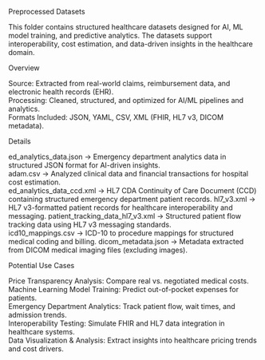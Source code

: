 Preprocessed Datasets 

This folder contains structured healthcare datasets designed for AI, ML model training, and predictive analytics. The datasets support interoperability, cost estimation, and data-driven insights in the healthcare domain.  

Overview 

Source: Extracted from real-world claims, reimbursement data, and electronic health records (EHR).  
Processing: Cleaned, structured, and optimized for AI/ML pipelines and analytics.  
Formats Included: JSON, YAML, CSV, XML (FHIR, HL7 v3, DICOM metadata). 

Details 

ed_analytics_data.json → Emergency department analytics data in structured JSON format for AI-driven insights.  
adam.csv → Analyzed clinical data and financial transactions for hospital cost estimation.  
ed_analytics_data_ccd.xml → HL7 CDA Continuity of Care Document (CCD) containing structured emergency department patient records.
hl7_v3.xml → HL7 v3-formatted patient records for healthcare interoperability and messaging. patient_tracking_data_hl7_v3.xml → Structured patient flow tracking data using HL7 v3 messaging standards.  
icd10_mappings.csv → ICD-10 to procedure mappings for structured medical coding and billing. dicom_metadata.json → Metadata extracted from DICOM medical imaging files (excluding images). 

Potential Use Cases 

Price Transparency Analysis: Compare real vs. negotiated medical costs.  
Machine Learning Model Training: Predict out-of-pocket expenses for patients.  
Emergency Department Analytics: Track patient flow, wait times, and admission trends.  
Interoperability Testing: Simulate FHIR and HL7 data integration in healthcare systems.  
Data Visualization & Analysis: Extract insights into healthcare pricing trends and cost drivers. 

 
